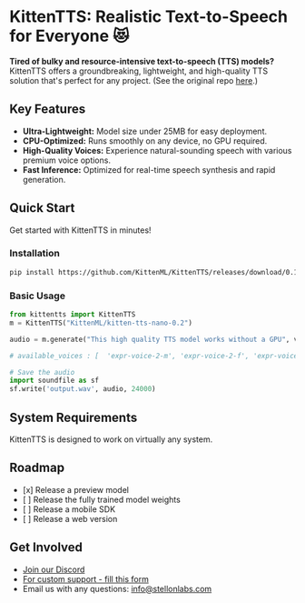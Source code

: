 # KittenTTS: Realistic Text-to-Speech for Everyone 😻

**Tired of bulky and resource-intensive text-to-speech (TTS) models?** KittenTTS offers a groundbreaking, lightweight, and high-quality TTS solution that's perfect for any project. (See the original repo [here](https://github.com/KittenML/KittenTTS).)

## Key Features

*   **Ultra-Lightweight:** Model size under 25MB for easy deployment.
*   **CPU-Optimized:** Runs smoothly on any device, no GPU required.
*   **High-Quality Voices:** Experience natural-sounding speech with various premium voice options.
*   **Fast Inference:** Optimized for real-time speech synthesis and rapid generation.

## Quick Start

Get started with KittenTTS in minutes!

### Installation

```bash
pip install https://github.com/KittenML/KittenTTS/releases/download/0.1/kittentts-0.1.0-py3-none-any.whl
```

### Basic Usage

```python
from kittentts import KittenTTS
m = KittenTTS("KittenML/kitten-tts-nano-0.2")

audio = m.generate("This high quality TTS model works without a GPU", voice='expr-voice-2-f' )

# available_voices : [  'expr-voice-2-m', 'expr-voice-2-f', 'expr-voice-3-m', 'expr-voice-3-f',  'expr-voice-4-m', 'expr-voice-4-f', 'expr-voice-5-m', 'expr-voice-5-f' ]

# Save the audio
import soundfile as sf
sf.write('output.wav', audio, 24000)
```

## System Requirements

KittenTTS is designed to work on virtually any system.

## Roadmap

*   \[x] Release a preview model
*   \[ ] Release the fully trained model weights
*   \[ ] Release a mobile SDK
*   \[ ] Release a web version

## Get Involved

*   [Join our Discord](https://discord.com/invite/VJ86W4SURW)
*   [For custom support - fill this form ](https://docs.google.com/forms/d/e/1FAIpQLSc49erSr7jmh3H2yeqH4oZyRRuXm0ROuQdOgWguTzx6SMdUnQ/viewform?usp=preview)
*   Email us with any questions: [info@stellonlabs.com](mailto:info@stellonlabs.com)